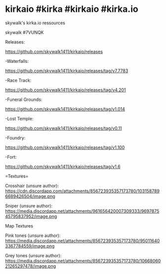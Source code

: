 # kirkaio #kirka #kirkaio #kirka.io
skywalk's kirka.io ressources

skywalk #7VUNQK

Releases:

https://github.com/skywalk1411/kirkaio/releases

-Waterfalls:

https://github.com/skywalk1411/kirkaio/releases/tag/v7.7783

-Race Track:

https://github.com/skywalk1411/kirkaio/releases/tag/v4.201

-Funeral Grounds:

https://github.com/skywalk1411/kirkaio/releases/tag/v1.014

-Lost Temple:

https://github.com/skywalk1411/kirkaio/releases/tag/v0.11

-Foundry:

https://github.com/skywalk1411/kirkaio/releases/tag/v1.100

-Fort:

https://github.com/skywalk1411/kirkaio/releases/tag/v1.6

=Textures=

Crosshair (unsure author): https://cdn.discordapp.com/attachments/856723935357173780/1031587896689426504/image.png

Sniper (unsure author): https://media.discordapp.net/attachments/961656420007309333/969787545795837952/image.png

Map Textures 

Pink tones (unsure author): https://media.discordapp.net/attachments/856723935357173780/950116403367784559/image.png

Grey tones (unsure author): https://media.discordapp.net/attachments/856723935357173780/1066806021265297478/image.png
